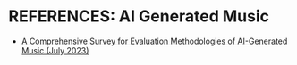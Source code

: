 # REFERENCES: AI Generated Music

* [A Comprehensive Survey for Evaluation Methodologies of AI-Generated Music (July 2023)](https://www.zeyuxiong.com/publication/aimusiceva/)